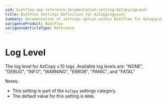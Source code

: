 ```yaml
---
uid: bimlflex-app-reference-documentation-setting-AzCopyLogLevel
title: BimlFlex Settings Definition for AzCopyLogLevel
summary: Documentation of settings option within BimlFlex for AzCopyLogLevel
varigenceProduct: BimlFlex
varigenceArticleType: Reference
---
```


# Log Level

The log level for AzCopy v.10 logs. Available log levels are: "NONE", "DEBUG", "INFO", "WARNING", "ERROR", "PANIC", and "FATAL"

Notes:

* This setting is part of the `AzCopy` settings category.
* The default value for this setting is `NONE`.
